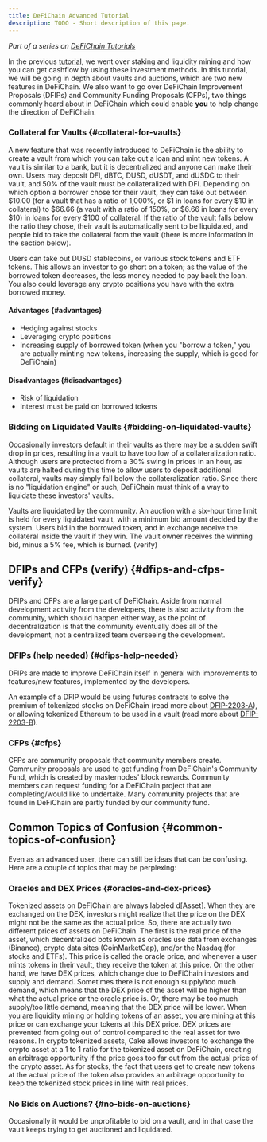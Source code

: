 ```yaml
---
title: DeFiChain Advanced Tutorial
description: TODO - Short description of this page.
---
```


*Part of a series on [DeFiChain Tutorials](./DeFiChain_Tutorials.md)*

In the previous [tutorial](./DeFiChain_Intermediate_Tutorial.md), we went over staking and liquidity mining and how you can get cashflow by using these investment methods. In this tutorial, we will be going in depth about vaults and auctions, which are two new features in DeFiChain. We also want to go over DeFiChain Improvement Proposals (DFIPs) and Community Funding Proposals (CFPs), two things commonly heard about in DeFiChain which could enable **you** to help change the direction of DeFiChain.

### Collateral for Vaults {#collateral-for-vaults}

A new feature that was recently introduced to DeFiChain is the ability to create a vault from which you can take out a loan and mint new tokens. A vault is similar to a bank, but it is decentralized and anyone can make their own. Users may deposit DFI, dBTC, DUSD, dUSDT, and dUSDC to their vault, and 50% of the vault must be collateralized with DFI. Depending on which option a borrower chose for their vault, they can take out between \$10.00 (for a vault that has a ratio of 1,000%, or \$1 in loans for every \$10 in collateral) to \$66.66 (a vault with a ratio of 150%, or \$6.66 in loans for every \$10) in loans for every \$100 of collateral. If the ratio of the vault falls below the ratio they chose, their vault is automatically sent to be liquidated, and people bid to take the collateral from the vault (there is more information in the section below).

Users can take out DUSD stablecoins, or various stock tokens and ETF tokens. This allows an investor to go short on a token; as the value of the borrowed token decreases, the less money needed to pay back the loan. You also could leverage any crypto positions you have with the extra borrowed money.

#### Advantages {#advantages}

- Hedging against stocks
- Leveraging crypto positions
- Increasing supply of borrowed token (when you "borrow a token," you are actually minting new tokens, increasing the supply, which is good for DeFiChain)

#### Disadvantages {#disadvantages}

- Risk of liquidation
- Interest must be paid on borrowed tokens

### Bidding on Liquidated Vaults {#bidding-on-liquidated-vaults}

Occasionally investors default in their vaults as there may be a sudden swift drop in prices, resulting in a vault to have too low of a collateralization ratio. Although users are protected from a 30% swing in prices in an hour, as vaults are halted during this time to allow users to deposit additional collateral, vaults may simply fall below the collateralization ratio. Since there is no "liquidation engine" or such, DeFiChain must think of a way to liquidate these investors' vaults.

Vaults are liquidated by the community. An auction with a six-hour time limit is held for every liquidated vault, with a minimum bid amount decided by the system. Users bid in the borrowed token, and in exchange receive the collateral inside the vault if they win. The vault owner receives the winning bid, minus a 5% fee, which is burned. (verify)

## DFIPs and CFPs (verify) {#dfips-and-cfps-verify}

DFIPs and CFPs are a large part of DeFiChain. Aside from normal development activity from the developers, there is also activity from the community, which should happen either way, as the point of decentralization is that the community eventually does all of the development, not a centralized team overseeing the development.

### DFIPs (help needed) {#dfips-help-needed}

DFIPs are made to improve DeFiChain itself in general with improvements to features/new features, implemented by the developers.

An example of a DFIP would be using futures contracts to solve the premium of tokenized stocks on DeFiChain (read more about [DFIP-2203-A](https://github.com/DeFiCh/dfips/issues/127)), or allowing tokenized Ethereum to be used in a vault (read more about [DFIP-2203-B](https://github.com/DeFiCh/dfips/issues/128)).

### CFPs {#cfps}

CFPs are community proposals that community members create. Community proposals are used to get funding from DeFiChain's Community Fund, which is created by masternodes' block rewards. Community members can request funding for a DeFiChain project that are completing/would like to undertake. Many community projects that are found in DeFiChain are partly funded by our community fund.

## Common Topics of Confusion {#common-topics-of-confusion}

Even as an advanced user, there can still be ideas that can be confusing. Here are a couple of topics that may be perplexing:

### Oracles and DEX Prices {#oracles-and-dex-prices}

Tokenized assets on DeFiChain are always labeled d\[Asset\]. When they are exchanged on the DEX, investors might realize that the price on the DEX might not be the same as the actual price. So, there are actually two different prices of assets on DeFiChain. The first is the real price of the asset, which decentralized bots known as oracles use data from exchanges (Binance), crypto data sites (CoinMarketCap), and/or the Nasdaq (for stocks and ETFs). This price is called the oracle price, and whenever a user mints tokens in their vault, they receive the token at this price. On the other hand, we have DEX prices, which change due to DeFiChain investors and supply and demand. Sometimes there is not enough supply/too much demand, which means that the DEX price of the asset will be higher than what the actual price or the oracle price is. Or, there may be too much supply/too little demand, meaning that the DEX price will be lower. When you are liquidity mining or holding tokens of an asset, you are mining at this price or can exchange your tokens at this DEX price. DEX prices are prevented from going out of control compared to the real asset for two reasons. In crypto tokenized assets, Cake allows investors to exchange the crypto asset at a 1 to 1 ratio for the tokenized asset on DeFiChain, creating an arbitrage opportunity if the price goes too far out from the actual price of the crypto asset. As for stocks, the fact that users get to create new tokens at the actual price of the token also provides an arbitrage opportunity to keep the tokenized stock prices in line with real prices.

### No Bids on Auctions? {#no-bids-on-auctions}

Occasionally it would be unprofitable to bid on a vault, and in that case the vault keeps trying to get auctioned and liquidated.
